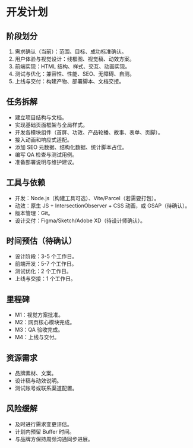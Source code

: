 # 开发计划

## 阶段划分
1. 需求确认（当前）：范围、目标、成功标准确认。
2. 用户体验与视觉设计：线框图、视觉稿、动效方案。
3. 前端实现：HTML 结构、样式、交互、动画实现。
4. 测试与优化：兼容性、性能、SEO、无障碍、自测。
5. 上线与交付：构建产物、部署脚本、文档交接。

## 任务拆解
- 建立项目结构与文档。
- 实现基础页面框架与全局样式。
- 开发各模块组件（首屏、功效、产品轮播、故事、表单、页脚）。
- 接入动画和响应式适配。
- 添加 SEO 元数据、结构化数据、统计脚本占位。
- 编写 QA 检查与测试用例。
- 准备部署说明与维护建议。

## 工具与依赖
- 开发：Node.js（构建工具可选）、Vite/Parcel（若需要打包）。
- 动效：原生 JS + IntersectionObserver + CSS 动画，或 GSAP（待确认）。
- 版本管理：Git。
- 设计交付：Figma/Sketch/Adobe XD（待设计师确认）。

## 时间预估（待确认）
- 设计阶段：3-5 个工作日。
- 前端开发：5-7 个工作日。
- 测试优化：2 个工作日。
- 上线与交接：1 个工作日。

## 里程碑
- M1：视觉方案批准。
- M2：网页核心模块完成。
- M3：QA 验收完成。
- M4：上线与交付。

## 资源需求
- 品牌素材、文案。
- 设计稿与动效说明。
- 测试账号或联系渠道配置。

## 风险缓解
- 及时进行需求变更评估。
- 计划内预留 Buffer 时间。
- 与品牌方保持周频沟通同步进展。
